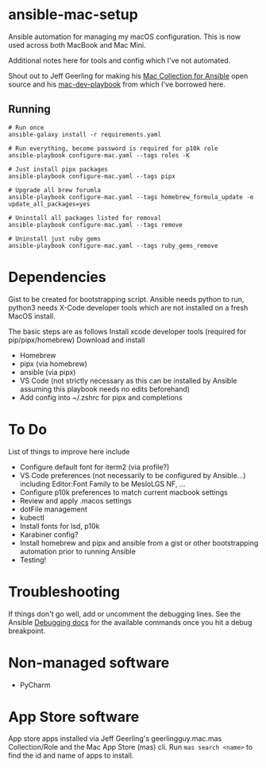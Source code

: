 # ansible-mac-setup

Ansible automation for managing my macOS configuration. This is now used across both MacBook and Mac Mini.

Additional notes here for tools and config which I've not automated.

Shout out to Jeff Geerling for making his [Mac Collection for Ansible](https://github.com/geerlingguy/ansible-collection-mac) open source and his [mac-dev-playbook](https://github.com/geerlingguy/mac-dev-playbook) from which I've borrowed here. 

## Running

```shell
# Run once
ansible-galaxy install -r requirements.yaml

# Run everything, become password is required for p10k role
ansible-playbook configure-mac.yaml --tags roles -K

# Just install pipx packages
ansible-playbook configure-mac.yaml --tags pipx

# Upgrade all brew forumla
ansible-playbook configure-mac.yaml --tags homebrew_formula_update -e update_all_packages=yes

# Uninstall all packages listed for removal
ansible-playbook configure-mac.yaml --tags remove

# Uninstall just ruby gems
ansible-playbook configure-mac.yaml --tags ruby_gems_remove
```

# Dependencies

Gist to be created for bootstrapping script. Ansible needs python to run, python3 needs X-Code developer tools which are not installed on a fresh MacOS install.

The basic steps are as follows
Install xcode developer tools (required for pip/pipx/homebrew)
Download and install
  - Homebrew
  - pipx (via homebrew)
  - ansible (via pipx)
  - VS Code (not strictly necessary as this can be installed by Ansible assuming this playbook needs no edits beforehand)
  - Add config into ~/.zshrc for pipx and completions

# To Do

List of things to improve here include

* Configure default font for iterm2 (via profile?)
* VS Code preferences (not necessarily to be configured by Ansible...) including Editor:Font Family to be MesloLGS NF, ...
* Configure p10k preferences to match current macbook settings
* Review and apply .macos settings
* dotFile management
* kubectl
* Install fonts for lsd, p10k
* Karabiner config?
* Install homebrew and pipx and ansible from a gist or other bootstrapping automation prior to running Ansible
* Testing!

# Troubleshooting

If things don't go well, add or uncomment the debugging lines. See the Ansible [Debugging docs](https://docs.ansible.com/ansible/latest/user_guide/playbooks_debugger.html#available-debug-commands) for the available commands once you hit a debug breakpoint. 

# Non-managed software

* PyCharm

# App Store software

App store apps installed via Jeff Geerling's geerlingguy.mac.mas Collection/Role and the Mac App Store (mas) cli.
Run `mas search <name>` to find the id and name of apps to install. 
